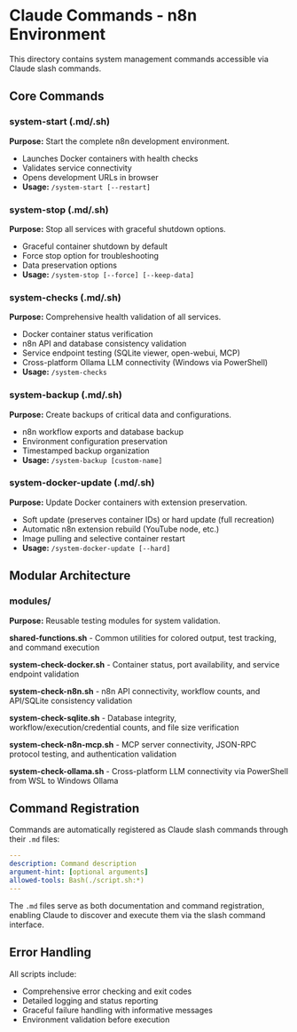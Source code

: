 # Claude Commands - n8n Environment

This directory contains system management commands accessible via Claude slash commands.

## Core Commands

### system-start (.md/.sh)
**Purpose:** Start the complete n8n development environment.
- Launches Docker containers with health checks
- Validates service connectivity
- Opens development URLs in browser
- **Usage:** `/system-start [--restart]`

### system-stop (.md/.sh)
**Purpose:** Stop all services with graceful shutdown options.
- Graceful container shutdown by default
- Force stop option for troubleshooting
- Data preservation options
- **Usage:** `/system-stop [--force] [--keep-data]`

### system-checks (.md/.sh)
**Purpose:** Comprehensive health validation of all services.
- Docker container status verification
- n8n API and database consistency validation
- Service endpoint testing (SQLite viewer, open-webui, MCP)
- Cross-platform Ollama LLM connectivity (Windows via PowerShell)
- **Usage:** `/system-checks`

### system-backup (.md/.sh)
**Purpose:** Create backups of critical data and configurations.
- n8n workflow exports and database backup
- Environment configuration preservation
- Timestamped backup organization
- **Usage:** `/system-backup [custom-name]`

### system-docker-update (.md/.sh)
**Purpose:** Update Docker containers with extension preservation.
- Soft update (preserves container IDs) or hard update (full recreation)
- Automatic n8n extension rebuild (YouTube node, etc.)
- Image pulling and selective container restart
- **Usage:** `/system-docker-update [--hard]`

## Modular Architecture

### modules/
**Purpose:** Reusable testing modules for system validation.

**shared-functions.sh** - Common utilities for colored output, test tracking, and command execution

**system-check-docker.sh** - Container status, port availability, and service endpoint validation

**system-check-n8n.sh** - n8n API connectivity, workflow counts, and API/SQLite consistency validation

**system-check-sqlite.sh** - Database integrity, workflow/execution/credential counts, and file size verification

**system-check-n8n-mcp.sh** - MCP server connectivity, JSON-RPC protocol testing, and authentication validation

**system-check-ollama.sh** - Cross-platform LLM connectivity via PowerShell from WSL to Windows Ollama

## Command Registration

Commands are automatically registered as Claude slash commands through their `.md` files:

```yaml
---
description: Command description
argument-hint: [optional arguments] 
allowed-tools: Bash(./script.sh:*)
---
```

The `.md` files serve as both documentation and command registration, enabling Claude to discover and execute them via the slash command interface.

## Error Handling

All scripts include:
- Comprehensive error checking and exit codes
- Detailed logging and status reporting
- Graceful failure handling with informative messages
- Environment validation before execution
